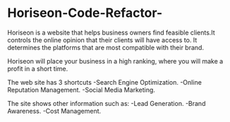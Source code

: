 # Horiseon-Code-Refactor-
Horiseon is a website that helps business owners find feasible clients.It controls the online opinion that their clients will have access to. It determines the platforms that are most compatible with their brand.

Horiseon will place your business in a high ranking, where you will make a profit in a short time.

The web site has 3 shortcuts
-Search Engine Optimization.
-Online Reputation Management.
-Social Media Marketing.

The site shows other information such as:
-Lead Generation.
-Brand Awareness.
-Cost Management.